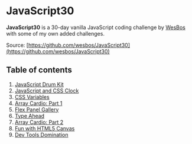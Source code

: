 # JavaScript30

**JavaScript30** is a 30-day vanilla JavaScript coding challenge by [WesBos](https://github.com/wesbos) with some of my own added challenges.

Source: [https://github.com/wesbos/JavaScript30](https://github.com/wesbos/JavaScript30)

## Table of contents

1. [JavaScript Drum Kit](01-js-drum-kit/)
2. [JavaScript and CSS Clock](02-js-and-css-clock/)
3. [CSS Variables](03-css-variables/)
4. [Array Cardio: Part 1](04-array-cardio-1/)
5. [Flex Panel Gallery](05-flex-panel-gallery/)
6. [Type Ahead](06-type-ahead/)
7. [Array Cardio: Part 2](07-array-cardio-2/)
8. [Fun with HTML5 Canvas](08-fun-with-html5-canvas/)
9. [Dev Tools Domination](09-dev-tools-domination/)
